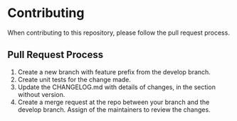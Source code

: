 # Contributing

When contributing to this repository, please follow the pull request process.

## Pull Request Process

1. Create a new branch with feature prefix from the develop branch.
2. Create unit tests for the change made.
3. Update the CHANGELOG.md with details of changes, in the section without version.
4. Create a merge request at the repo between your branch and the develop branch. Assign of the maintainers to review the changes.
